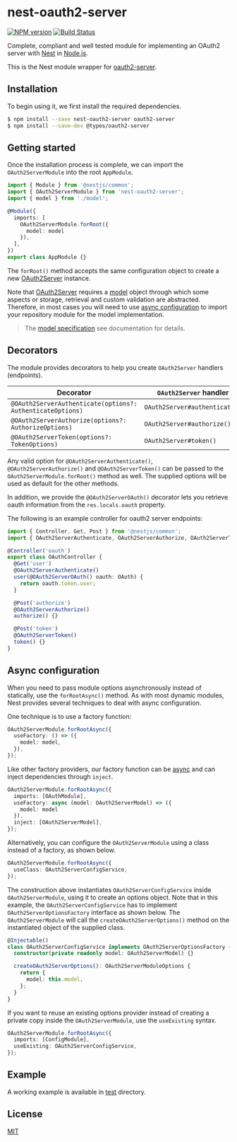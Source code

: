 # nest-oauth2-server

[![NPM version][npm-image]][npm-url]
[![Build Status][action-image]][action-url]

Complete, compliant and well tested module for implementing an OAuth2 server with [Nest](https://github.com/nestjs/nest) in [Node.js](https://nodejs.org).

This is the Nest module wrapper for [oauth2-server](https://github.com/oauthjs/node-oauth2-server).

## Installation

To begin using it, we first install the required dependencies.

```bash
$ npm install --save nest-oauth2-server oauth2-server
$ npm install --save-dev @types/oauth2-server
```

## Getting started

Once the installation process is complete, we can import the `OAuth2ServerModule` into the root `AppModule`.

```typescript
import { Module } from '@nestjs/common';
import { OAuth2ServerModule } from 'nest-oauth2-server';
import { model } from './model';

@Module({
  imports: [
    OAuth2ServerModule.forRoot({
      model: model
    }),
  ],
})
export class AppModule {}
```

The `forRoot()` method accepts the same configuration object to create a new [OAuth2Server](https://oauth2-server.readthedocs.io/en/latest/api/oauth2-server.html#new-oauth2server-options) instance.

Note that [OAuth2Server](https://oauth2-server.readthedocs.io/en/latest/api/oauth2-server.html) requires a [model](https://oauth2-server.readthedocs.io/en/latest/model/overview.html) object through which some aspects or storage, retrieval and custom validation are abstracted. Therefore, in most cases you will need to use [async configuration](#async-configuration) to import your repository module for the model implementation.

> The [model specification](https://oauth2-server.readthedocs.io/en/latest/model/spec.html) see documentation for details.

## Decorators

The module provides decorators to help you create `OAuth2Server` handlers (endpoints). 

|  Decorator                                                  | `OAuth2Server` handler        |
| ----------------------------------------------------------- | ----------------------------- |
| `@OAuth2ServerAuthenticate(options?: AuthenticateOptions)`  | `OAuth2Server#authenticate()` |
| `@OAuth2ServerAuthorize(options?: AuthorizeOptions)`        | `OAuth2Server#authorize()`    |
| `@OAuth2ServerToken(options?: TokenOptions)`                | `OAuth2Server#token()`        |

Any valid option for `@OAuth2ServerAuthenticate()`, `@OAuth2ServerAuthorize()` and `@OAuth2ServerToken()` can be passed to the `OAuth2ServerModule.forRoot()` method as well. The supplied options will be used as default for the other methods.

In addition, we provide the `@OAuth2ServerOAuth()` decorator lets you retrieve oauth information from the `res.locals.oauth` property.

The following is an example controller for oauth2 server endpoints:

```typescript
import { Controller, Get, Post } from '@nestjs/common';
import { OAuth2ServerAuthenticate, OAuth2ServerAuthorize, OAuth2ServerToken, OAuth2ServerOAuth, OAuth } from 'nest-oauth2-server';

@Controller('oauth')
export class OAuthController {
  @Get('user')
  @OAuth2ServerAuthenticate()
  user(@OAuth2ServerOAuth() oauth: OAuth) {
    return oauth.token.user;
  }

  @Post('authorize')
  @OAuth2ServerAuthorize()
  authorize() {}

  @Post('token')
  @OAuth2ServerToken()
  token() {}
}
```

## Async configuration

When you need to pass module options asynchronously instead of statically, use the `forRootAsync()` method. As with most dynamic modules, Nest provides several techniques to deal with async configuration.

One technique is to use a factory function:

```typescript
OAuth2ServerModule.forRootAsync({
  useFactory: () => ({
    model: model,
  }),
});
```

Like other factory providers, our factory function can be [async](https://docs.nestjs.com/fundamentals/custom-providers#factory-providers-usefactory) and can inject dependencies through `inject`.

```typescript
OAuth2ServerModule.forRootAsync({
  imports: [OAuthModule],
  useFactory: async (model: OAuth2ServerModel) => ({
    model: model
  }),
  inject: [OAuth2ServerModel],
});
```

Alternatively, you can configure the `OAuth2ServerModule` using a class instead of a factory, as shown below.

```typescript
OAuth2ServerModule.forRootAsync({
  useClass: OAuth2ServerConfigService,
});
```

The construction above instantiates `OAuth2ServerConfigService` inside `OAuth2ServerModule`, using it to create an options object. Note that in this example, the `OAuth2ServerConfigService` has to implement `OAuth2ServerOptionsFactory` interface as shown below. The `OAuth2ServerModule` will call the `createOAuth2ServerOptions()` method on the instantiated object of the supplied class.

```typescript
@Injectable()
class OAuth2ServerConfigService implements OAuth2ServerOptionsFactory {
  constructor(private readonly model: OAuth2ServerModel) {}

  createOAuth2ServerOptions(): OAuth2ServerModuleOptions {
    return {
      model: this.model,
    };
  }
}
```

If you want to reuse an existing options provider instead of creating a private copy inside the `OAuth2ServerModule`, use the `useExisting` syntax.

```typescript
OAuth2ServerModule.forRootAsync({
  imports: [ConfigModule],
  useExisting: OAuth2ServerConfigService,
});
```

## Example

A working example is available in [test](./test/app/) directory.

## License

[MIT](LICENSE)

[npm-image]: https://img.shields.io/npm/v/nest-oauth2-server.svg
[npm-url]: https://npmjs.com/package/nest-oauth2-server
[action-image]: https://img.shields.io/github/workflow/status/chunkai1312/nest-oauth2-server/Node.js%20CI
[action-url]: https://github.com/chunkai1312/nest-oauth2-server/actions/workflows/node.js.yml
